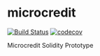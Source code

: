 # microcredit
[![Build Status](https://travis-ci.org/ilyakmet/microcredit.svg?branch=master)](https://travis-ci.org/ilyakmet/microcredit)
[![codecov](https://codecov.io/gh/ilyakmet/microcredit/branch/master/graph/badge.svg)](https://codecov.io/gh/ilyakmet/microcredit)

 Microcredit Solidity Prototype
